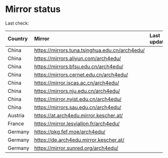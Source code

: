 <script src="./time.js"></script>
# Mirror status
Last check: <script type="text/javascript">localize(1707574521.0736456);</script>

|Country|Mirror|Last update|
|:------|:-----|:----------|
|China|https://mirrors.tuna.tsinghua.edu.cn/arch4edu/|<script type="text/javascript">localize(1707546531);</script>|
|China|https://mirrors.aliyun.com/arch4edu/|<script type="text/javascript">localize(1707546531);</script>|
|China|https://mirrors.bfsu.edu.cn/arch4edu/|<script type="text/javascript">localize(1707546531);</script>|
|China|https://mirrors.cernet.edu.cn/arch4edu/|<script type="text/javascript">localize(1707546531);</script>|
|China|https://mirror.iscas.ac.cn/arch4edu/|<script type="text/javascript">localize(1707546531);</script>|
|China|https://mirrors.nju.edu.cn/arch4edu/|<script type="text/javascript">localize(1707503288);</script>|
|China|https://mirror.nyist.edu.cn/arch4edu/|<script type="text/javascript">localize(1707546531);</script>|
|China|https://mirrors.sau.edu.cn/arch4edu/|<script type="text/javascript">localize(1707546531);</script>|
|Austria|https://at.arch4edu.mirror.kescher.at/|<script type="text/javascript">localize(1707546531);</script>|
|France|https://mirror.lesviallon.fr/arch4edu/|<script type="text/javascript">localize(1707546531);</script>|
|Germany|https://pkg.fef.moe/arch4edu/|<script type="text/javascript">localize(1707546531);</script>|
|Germany|https://de.arch4edu.mirror.kescher.at/|<script type="text/javascript">localize(1707546531);</script>|
|Germany|https://mirror.sunred.org/arch4edu/|<script type="text/javascript">localize(1707546531);</script>|

<script src="./tablefilter/tablefilter.js"></script>
<script src="./table.js"></script>